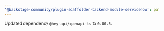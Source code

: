 ```yaml
---
'@backstage-community/plugin-scaffolder-backend-module-servicenow': patch
---
```


Updated dependency `@hey-api/openapi-ts` to `0.80.5`.
